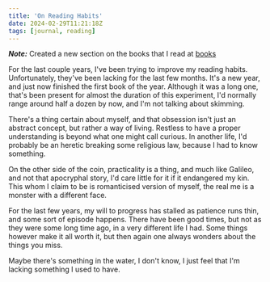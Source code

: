 ```yaml
---
title: 'On Reading Habits'
date: 2024-02-29T11:21:18Z
tags: [journal, reading]
---
```


***Note:*** Created a new section on the books that I read at [books](/books "Books section")

For the last couple years, I've been trying to improve my reading
habits. Unfortunately, they've been lacking for the last few
months. It's a new year, and just now finished the first book of the
year. Although it was a long one, that's been present for almost the
duration of this experiment, I'd normally range around half a dozen by
now, and I'm not talking about skimming.

There's a thing certain about myself, and that obsession isn't just an
abstract concept, but rather a way of living. Restless to have a
proper understanding is beyond what one might call curious. In another
life, I'd probably be an heretic breaking some religious law, because
I had to know something.

On the other side of the coin, practicality is a thing, and much like
Galileo, and not that apocryphal story, I'd care little for it if it
endangered my kin. This whom I claim to be is romanticised version of
myself, the real me is a monster with a different face.

For the last few years, my will to progress has stalled as patience
runs thin, and some sort of episode happens. There have been good
times, but not as they were some long time ago, in a very different
life I had. Some things however make it all worth it, but then again
one always wonders about the things you miss.

Maybe there's something in the water, I don't know, I just feel that
I'm lacking something I used to have.
